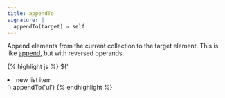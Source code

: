 ```yaml
---
title: appendTo
signature: |
  appendTo(target) ⇒ self
---
```


Append elements from the current collection to the target element. This is
like [append](#append), but with reversed operands.

{% highlight js %}
$('<li>new list item</li>').appendTo('ul')
{% endhighlight %}
